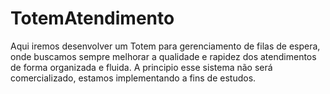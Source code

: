 # TotemAtendimento

Aqui iremos desenvolver um Totem para gerenciamento de filas de espera, onde buscamos sempre melhorar a qualidade e rapidez dos atendimentos de forma organizada e fluida. A principio esse sistema não será comercializado, estamos implementando a fins de estudos.
